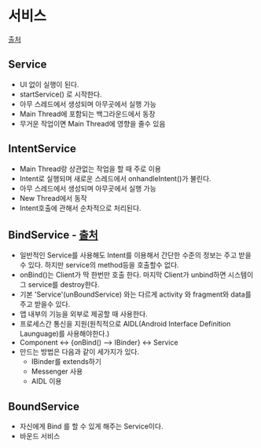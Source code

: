 서비스
===

[출처](https://fullstatck.tistory.com/23)

Service
---
* UI 없이 실행이 된다.
* startService() 로 시작한다.
* 아무 스레드에서 생성되며 아무곳에서 실행 가능
* Main Thread에 포함되는 백그라운드에서 동장
* 무거운 작업이면 Main Thread에 영향을 줄수 있음

IntentService
---
* Main Thread랑 상관없는 작업을 할 때 주로 이용
* Intent로 실행되며 새로운 스레드에서 onhandleIntent()가 불린다.
* 아무 스레드에서 생성되며 아무곳에서 실행 가능
* New Thread에서 동작
* Intent호출에 관해서 순차적으로 처리된다.

BindService - [출처](http://i5on9i.blogspot.com/2013/01/service-bind-local-service.html)
---
+ 일반적인 Service를 사용해도 Intent를 이용해서 간단한 수준의 정보는 주고 받을 수 있다. 하지만 service의 method등을 호출할수 없다.
+ onBind()는 Client가 딱 한번만 호출 한다. 마지막 Client가 unbind하면 시스템이 그 service를 destroy한다.
+ 기본 'Service'(unBoundService) 와는 다르게 activity 와 fragment와 data를 주고 받을수 있다.
+ 앱 내부의 기능을 외부로 제공할 때 사용한다.
+ 프로세스간 통신을 지원(원칙적으로 AIDL(Android Interface Definition Launguage)를 사용해야한다.)
+ Component <-> {onBind() --> IBinder} <-> Service
+ 만드는 방법은 다음과 같이 세가지가 있다.
  + IBinder를 extends하기
  + Messenger 사용
  + AIDL 이용

BoundService
---
+ 자신에게 Bind 를 할 수 있게 해주는 Service이다.
+ 바운드 서비스

